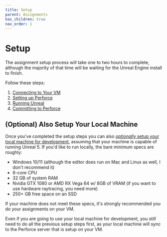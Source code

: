 ```yaml
---
title: Setup
parent: Assignments
has_children: true
nav_order: 1
---
```


# Setup

The assignment setup process will take one to two hours to complete, although the majority of that time will be waiting for the Unreal Engine install to finish.

Follow these steps:

1. [Connecting to Your VM](00-01.html)
2. [Setting up Perforce](00-02.html)
3. [Running Unreal](00-03.html)
4. [Committing to Perforce](00-04.html)

## (Optional) Also Setup Your Local Machine

Once you've completed the setup steps you can also [*optionally* setup your local machine for development](00-05.html), assuming that your machine is capable of running Unreal 5. If you'd like to run locally, the bare minimum specs are roughly:

- Windows 10/11 (although the editor does run on Mac and Linux as well, I don't recommend it)
- 8-core CPU
- 32 GB of system RAM
- Nvidia GTX 1080 or AMD RX Vega 64 w/ 8GB of VRAM (if you want to use hardware raytracing, you need more)
- 250+ GB free space on an SSD

If your machine does not meet these specs, it's strongly recommended you do your assignments on your VM.

Even if you are going to use your local machine for development, you *still* need to do all the previous setup steps first, as your local machine will sync to the Perforce server that is setup on your VM.
